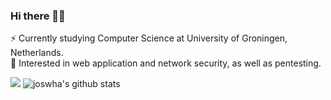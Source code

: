 ### Hi there 👋😄

<!--
**joswha/joswha** is a ✨ _special_ ✨ repository because its `README.md` (this file) appears on your GitHub profile.

Here are some ideas to get you started:

- 🔭 I’m currently working on ...
- 🌱 I’m currently learning ...
- 👯 I’m looking to collaborate on ...
- 🤔 I’m looking for help with ...
- 💬 Ask me about ...
- 📫 How to reach me: ...
- 😄 Pronouns: ...
- ⚡ Fun fact: ...
-->

⚡ Currently studying Computer Science at University of Groningen, Netherlands. </br>
👹 Interested in web application and network security, as well as pentesting.


![](https://github.com/joswha/joswha/blob/master/samurai.gif)
![joswha's github stats](https://github-readme-stats.vercel.app/api?username=joswha&show_icons=true&theme=radical)

